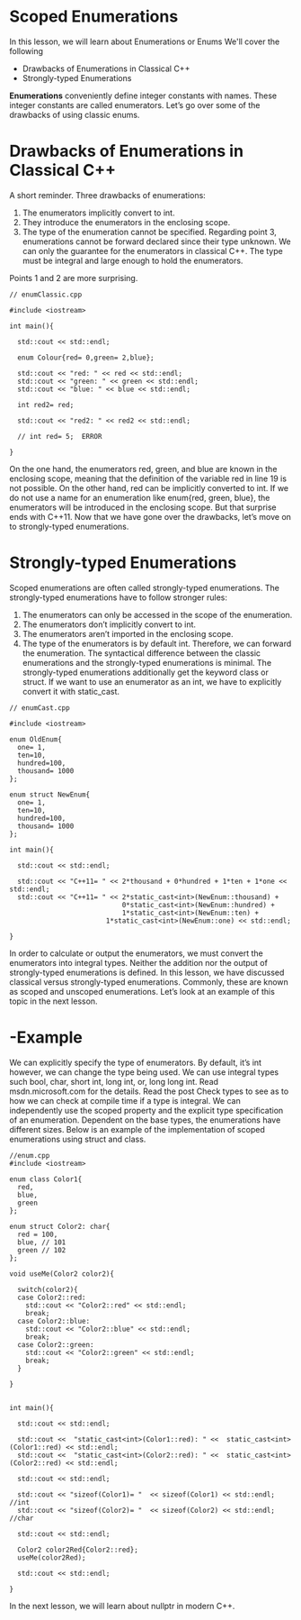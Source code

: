 # Scoped Enumerations
In this lesson, we will learn about Enumerations or Enums
We'll cover the following
- Drawbacks of Enumerations in Classical C++
- Strongly-typed Enumerations

**Enumerations** conveniently define integer constants with names. These integer constants are called enumerators. Let’s go over some of the drawbacks of using classic enums.

# Drawbacks of Enumerations in Classical C++
A short reminder. Three drawbacks of enumerations:
1. The enumerators implicitly convert to int.
2. They introduce the enumerators in the enclosing scope.
3. The type of the enumeration cannot be specified.
Regarding point 3, enumerations cannot be forward declared since their type unknown. We can only the guarantee for the enumerators in classical C++. The type must be integral and large enough to hold the enumerators.

Points 1 and 2 are more surprising.
```
// enumClassic.cpp

#include <iostream>

int main(){
	
  std::cout << std::endl;
	
  enum Colour{red= 0,green= 2,blue};
  
  std::cout << "red: " << red << std::endl;
  std::cout << "green: " << green << std::endl;
  std::cout << "blue: " << blue << std::endl;
  
  int red2= red;
  
  std::cout << "red2: " << red2 << std::endl;
  
  // int red= 5;  ERROR
  
}
```
On the one hand, the enumerators red, green, and blue are known in the enclosing scope, meaning that the definition of the variable red in line 19 is not possible. On the other hand, red can be implicitly converted to int.
If we do not use a name for an enumeration like enum{red, green, blue}, the enumerators will be introduced in the enclosing scope.
But that surprise ends with C++11. Now that we have gone over the drawbacks, let’s move on to strongly-typed enumerations.

# Strongly-typed Enumerations
Scoped enumerations are often called strongly-typed enumerations. The strongly-typed enumerations have to follow stronger rules:
1. The enumerators can only be accessed in the scope of the enumeration.
2. The enumerators don’t implicitly convert to int.
3. The enumerators aren’t imported in the enclosing scope.
4. The type of the enumerators is by default int. Therefore, we can forward the enumeration.
The syntactical difference between the classic enumerations and the strongly-typed enumerations is minimal. The strongly-typed enumerations additionally get the keyword class or struct.
If we want to use an enumerator as an int, we have to explicitly convert it with static_cast.

```
// enumCast.cpp

#include <iostream>

enum OldEnum{
  one= 1,
  ten=10,
  hundred=100,
  thousand= 1000
};

enum struct NewEnum{
  one= 1,
  ten=10,
  hundred=100,
  thousand= 1000
};

int main(){
	
  std::cout << std::endl;

  std::cout << "C++11= " << 2*thousand + 0*hundred + 1*ten + 1*one << std::endl;
  std::cout << "C++11= " << 2*static_cast<int>(NewEnum::thousand) + 
                            0*static_cast<int>(NewEnum::hundred) + 
                            1*static_cast<int>(NewEnum::ten) + 
	                    1*static_cast<int>(NewEnum::one) << std::endl;

}
```
In order to calculate or output the enumerators, we must convert the enumerators into integral types. Neither the addition nor the output of strongly-typed enumerations is defined.
In this lesson, we have discussed classical versus strongly-typed enumerations. Commonly, these are known as scoped and unscoped enumerations.
Let’s look at an example of this topic in the next lesson.

# -Example
We can explicitly specify the type of enumerators. By default, it’s int however, we can change the type being used. We can use integral types such bool, char, short int, long int, or, long long int. Read msdn.microsoft.com for the details. Read the post Check types to see as to how we can check at compile time if a type is integral.
We can independently use the scoped property and the explicit type specification of an enumeration. Dependent on the base types, the enumerations have different sizes.
Below is an example of the implementation of scoped enumerations using struct and class.
```
//enum.cpp
#include <iostream>

enum class Color1{
  red,
  blue,
  green
};

enum struct Color2: char{
  red = 100,
  blue, // 101
  green // 102
};

void useMe(Color2 color2){

  switch(color2){
  case Color2::red:
    std::cout << "Color2::red" << std::endl;
    break;
  case Color2::blue:
    std::cout << "Color2::blue" << std::endl;
    break;
  case Color2::green:
    std::cout << "Color2::green" << std::endl;
    break;
  }

}


int main(){

  std::cout << std::endl;

  std::cout <<  "static_cast<int>(Color1::red): " <<  static_cast<int>(Color1::red) << std::endl;
  std::cout <<  "static_cast<int>(Color2::red): " <<  static_cast<int>(Color2::red) << std::endl;

  std::cout << std::endl;

  std::cout << "sizeof(Color1)= "  << sizeof(Color1) << std::endl;    //int
  std::cout << "sizeof(Color2)= "  << sizeof(Color2) << std::endl;    //char

  std::cout << std::endl;

  Color2 color2Red{Color2::red};
  useMe(color2Red);

  std::cout << std::endl;

}
```
In the next lesson, we will learn about nullptr in modern C++.
